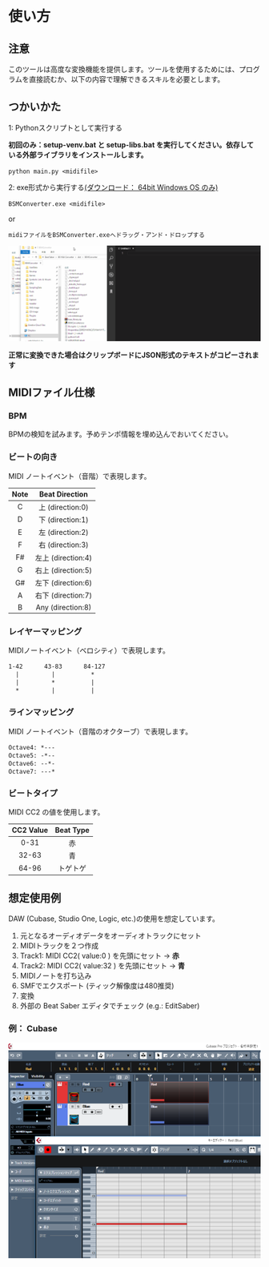 # 使い方

## 注意

このツールは高度な変換機能を提供します。ツールを使用するためには、プログラムを直接読むか、以下の内容で理解できるスキルを必要とします。

## つかいかた

1: Pythonスクリプトとして実行する

**初回のみ：setup-venv.bat と setup-libs.bat を実行してください。依存している外部ライブラリをインストールします。**

`python main.py <midifile>`

2: exe形式から実行する[(ダウンロード： 64bit Windows OS のみ)](https://github.com/r-koubou/BS-Midi-Converter/releases/latest)

`BSMConverter.exe <midifile>`

or

`midiファイルをBSMConverter.exeへドラッグ・アンド・ドロップする`

![](assets/dnd.gif)

**正常に変換できた場合はクリップボードにJSON形式のテキストがコピーされます**

## MIDIファイル仕様

### BPM

BPMの検知を試みます。予めテンポ情報を埋め込んでおいてください。

### ビートの向き

MIDI ノートイベント（音階）で表現します。

| Note |             Beat Direction             |
|:----:|:------------------:|
| C    | 上 (direction:0)   |
| D    | 下 (direction:1)   |
| E    | 左 (direction:2)   |
| F    | 右 (direction:3)   |
| F#   | 左上 (direction:4) |
| G    | 右上 (direction:5) |
| G#   | 左下 (direction:6) |
| A    | 右下 (direction:7) |
| B    | Any (direction:8)  |

### レイヤーマッピング

 MIDIノートイベント（ベロシティ）で表現します。

~~~
1-42      43-83      84-127
  |         |          *
  |         *          |
  *         |          |
~~~

### ラインマッピング

MIDI ノートイベント（音階のオクターブ）で表現します。

~~~
Octave4: *---
Octave5: -*--
Octave6: --*-
Octave7: ---*
~~~

### ビートタイプ

MIDI CC2 の値を使用します。

| CC2 Value | Beat Type |
|:---------:|:---------:|
| 0-31      | 赤        |
| 32-63     | 青        |
| 64-96     | トゲトゲ  |

## 想定使用例

DAW (Cubase, Studio One, Logic, etc.)の使用を想定しています。

1. 元となるオーディオデータをオーディオトラックにセット
2. MIDIトラックを２つ作成
3. Track1: MIDI CC2( value:0 ) を先頭にセット -\> **赤**
4. Track2: MIDI CC2( value:32 ) を先頭にセット -\> **青**
5. MIDIノートを打ち込み
6. SMFでエクスポート (ティック解像度は480推奨)
7. 変換
8. 外部の Beat Saber エディタでチェック (e.g.: EditSaber)


### 例： Cubase

![](assets/eg_cubase.png)